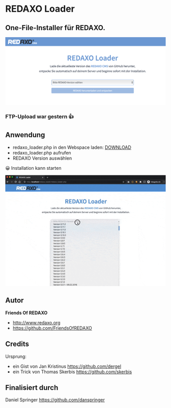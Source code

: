 # REDAXO Loader

## One-File-Installer für REDAXO. 

![Screenshot](https://raw.githubusercontent.com/FriendsOfREDAXO/redaxo_loader/assets/screenshot.png)

### FTP-Upload war gestern 👍

## Anwendung
- redaxo_loader.php in den Webspace laden: [DOWNLOAD](https://github.com/FriendsOfREDAXO/redaxo_loader/releases/download/1.0.1/redaxo_loader.php)
- redaxo_loader.php aufrufen
- REDAXO Version auswählen

😀 Installation kann starten

![Vorschau](https://raw.githubusercontent.com/FriendsOfREDAXO/redaxo_loader/assets/redaxo_loader.gif)


## Autor

**Friends Of REDAXO**

* http://www.redaxo.org
* https://github.com/FriendsOfREDAXO


## Credits

Ursprung: 

- ein Gist von Jan Kristinus https://github.com/dergel
- ein Trick von Thomas Skerbis https://github.com/skerbis 

## Finalisiert durch 

Daniel Springer https://github.com/danspringer
